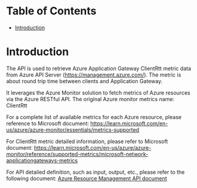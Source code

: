 # Table of Contents
- [Introduction](#introduction)


# Introduction <a name="introduction"></a>
The API is used to retrieve Azure Application Gateway ClientRtt metric data from Azure API Server (https://management.azure.com/). The metric is about round trip time between clients and Application Gateway. 



It leverages the Azure Monitor solution to fetch metrics of Azure resources via the Azure RESTful API. The original Azure monitor metrics name: ClientRtt



For a complete list of available metrics for each Azure resource, please reference to Microsoft document: https://learn.microsoft.com/en-us/azure/azure-monitor/essentials/metrics-supported

For ClientRtt metric detailed information, please refer to Microsoft document: https://learn.microsoft.com/en-us/azure/azure-monitor/reference/supported-metrics/microsoft-network-applicationgateways-metrics

For API detailed definition, such as input, output, etc., please refer to the following document:
[Azure Resource Management API document](https://learn.microsoft.com/en-us/rest/api/monitor/metrics/list?view=rest-monitor-2023-10-01&tabs=HTTP)
